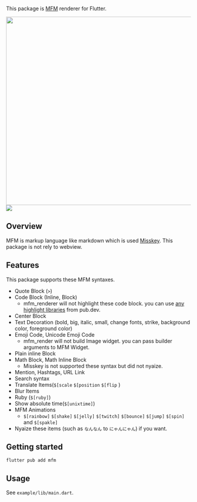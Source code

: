 This package is [MFM](https://misskey-hub.net/en/docs/features/mfm.html) renderer for Flutter.

<img src="https://raw.githubusercontent.com/shiosyakeyakini-info/mfm_renderer/main/doc/assets/example.png" height="512">
<img src="https://raw.githubusercontent.com/shiosyakeyakini-info/mfm_renderer/main/doc/assets/animation_example.gif" />

## Overview

MFM is markup language like markdown which is used [Misskey](https://misskey-hub.net/). This package is not rely to webview.

## Features

This package supports these MFM syntaxes.

- Quote Block (`>`)
- Code Block (Inline, Block)
  - mfm_renderer will not highlight these code block. you can use [any highlight libraries](https://pub.dev/packages?q=highlight) from pub.dev.
- Center Block
- Text Decoration (bold, big, italic, small, change fonts, strike, background color, foreground color)
- Emoji Code, Unicode Emoji Code
  - mfm_render will not build Image widget. you can pass builder arguments to MFM Widget.
- Plain inline Block
- Math Block, Math Inline Block
  - Misskey is not supported these syntax but did not nyaize.
- Mention, Hashtags, URL Link
- Search syntax
- Translate Items(`$[scale` `$[position` `$[flip` )
- Blur Items
- Ruby (`$[ruby]`)
- Show absolute time(`$[unixtime]`)
- MFM Animations
  - `$[rainbow]` `$[shake]` `$[jelly]` `$[twitch]` `$[bounce]` `$[jump]` `$[spin]` and `$[spakle]`
- Nyaize these items (such as `なんなん` to `にゃんにゃん`) if you want.

## Getting started

```
flutter pub add mfm
```



## Usage

See `example/lib/main.dart`.
